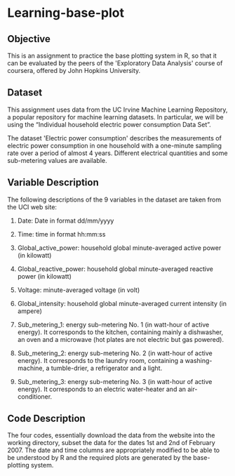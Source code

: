 # Learning-base-plot
## Objective
This is an assignment to practice the base plotting system in R, so that it can be evaluated by the peers of the 'Exploratory Data Analysis' course of coursera, offered by John Hopkins University.

## Dataset
This assignment uses data from the UC Irvine Machine Learning Repository, a popular repository for machine learning datasets. In particular, we will be using the “Individual household electric power consumption Data Set”.

The dataset 'Electric power consumption' describes the measurements of electric power consumption in one household with a one-minute sampling rate over a period of almost 4 years. Different electrical quantities and some sub-metering values are available.

## Variable Description
The following descriptions of the 9 variables in the dataset are taken from the UCI web site:

1. Date: Date in format dd/mm/yyyy
2. Time: time in format hh:mm:ss
3. Global_active_power: household global minute-averaged active power (in kilowatt)
4. Global_reactive_power: household global minute-averaged reactive power (in kilowatt)
5. Voltage: minute-averaged voltage (in volt)
6. Global_intensity: household global minute-averaged current intensity (in ampere)

7. Sub_metering_1: energy sub-metering No. 1 (in watt-hour of active energy). It corresponds to the kitchen, containing mainly a dishwasher, an oven and a microwave (hot plates are not electric but gas powered).

8. Sub_metering_2: energy sub-metering No. 2 (in watt-hour of active energy). It corresponds to the laundry room, containing a washing-machine, a tumble-drier, a refrigerator and a light.

9. Sub_metering_3: energy sub-metering No. 3 (in watt-hour of active energy). It corresponds to an electric water-heater and an air-conditioner.

## Code Description
The four codes, essentially download the data from the website into the working directory, subset the data for the dates 1st and 2nd of February 2007. The date and time columns are appropriately modified to be able to be understood by R and the required plots are generated by the base-plotting system.
